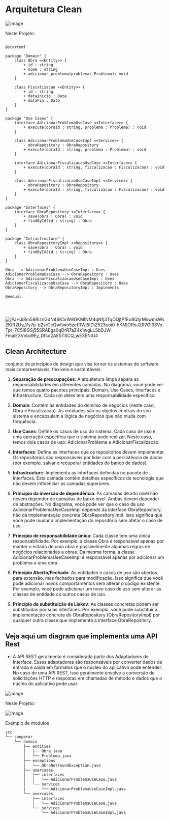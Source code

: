 
# Arquitetura Clean


![image](https://github.com/iuryeng/CisternaGuardianPB/assets/38250160/02004395-27b5-488f-9657-44a4faa23c35)


Neste Projeto: 

```plantUML

@startuml

package "Domain" {
    class Obra <<Entity>> {
        + id : string
        + nome : string
        + adicionar_problema(problema: Problema): void
    }

    class Fiscalizacao <<Entity>> {
        + id : string
        + dataInicio : Date
        + dataFim : Date
    }
}

package "Use Cases" {
    interface AdicionarProblemaUseCase <<Interface>> {
        + execute(obraId : string, problema : Problema) : void
    }

    class AdicionarProblemaUseCaseImpl <<Service>> {
        - obraRepository : ObraRepository
        + execute(obraId : string, problema : Problema) : void
    }

    interface AdicionarFiscalizacaoUseCase <<Interface>> {
        + execute(obraId : string, fiscalizacao : Fiscalizacao) : void
    }

    class AdicionarFiscalizacaoUseCaseImpl <<Service>> {
        - obraRepository : ObraRepository
        + execute(obraId : string, fiscalizacao : Fiscalizacao) : void
    }
}

package "Interfaces" {
    interface ObraRepository <<Interface>> {
        + save(obra : Obra) : void
        + findById(id : string) : Obra
    }
}

package "Infrastructure" {
    class ObraRepositoryImpl <<Repository>> {
        + save(obra : Obra) : void
        + findById(id : string) : Obra
    }
}

Obra --> AdicionarProblemaUseCaseImpl : Uses
AdicionarProblemaUseCase --> ObraRepository : Uses
Obra --> AdicionarFiscalizacaoUseCaseImpl : Uses
AdicionarFiscalizacaoUseCase --> ObraRepository : Uses
ObraRepository --> ObraRepositoryImpl : Implements

@enduml




```



![jPJHJi8m58RlznGdN46K5rW8GKMINM4qNfj3TqOQjtPfEo8QtjrMswmsWs2KtR2Uy_Vy7p-b2srGcQwfiwn5zefRWj5IDiZ523uoi0-hKMjORnJ2R7Ol33Vx-Tpr_7C5l8GSj55SRAEga0qDrR7aZ4k1wgLLSbDJW-FmaiE3Vvlai9Ey_Dfso2AE5TSCQ_wE3ENlU4](https://github.com/iuryeng/CisternaGuardianPB/assets/38250160/8481d9a2-6a7d-4e9e-8e78-2d739f586a06)

## Clean Architecture

conjunto de princípios de design que visa tornar os sistemas de software mais compreensíveis, flexíveis e sustentáveis

1. **Separação de preocupações**: A arquitetura limpa separa as responsabilidades em diferentes camadas. No diagrama, você pode ver que temos quatro pacotes principais: Domain, Use Cases, Interfaces e Infrastructure. Cada um deles tem uma responsabilidade específica.

2. **Domain**: Contém as entidades do domínio de negócios (neste caso, Obra e Fiscalizacao). As entidades são os objetos centrais do seu sistema e encapsulam a lógica de negócios que não muda com frequência.

3. **Use Cases**: Define os casos de uso do sistema. Cada caso de uso é uma operação específica que o sistema pode realizar. Neste caso, temos dois casos de uso: AdicionarProblema e AdicionarFiscalizacao.

4. **Interfaces**: Define as interfaces que os repositórios devem implementar. Os repositórios são responsáveis por lidar com a persistência de dados (por exemplo, salvar e recuperar entidades do banco de dados).

5. **Infrastructur**e: Implementa as interfaces definidas no pacote de Interfaces. Esta camada contém detalhes específicos de tecnologia que não devem influenciar as camadas superiores.

6. **Princípio da inversão de dependência**: As camadas de alto nível não devem depender de camadas de baixo nível. Ambas devem depender de abstrações. No diagrama, você pode ver que o caso de uso AdicionarProblemaUseCaseImpl depende da interface ObraRepository, não da implementação concreta ObraRepositoryImpl. Isso significa que você pode mudar a implementação do repositório sem afetar o caso de uso.

7. **Princípio de responsabilidade única**: Cada classe tem uma única responsabilidade. Por exemplo, a classe Obra é responsável apenas por manter o estado de uma obra e possivelmente algumas regras de negócios relacionadas a obras. Da mesma forma, a classe AdicionarProblemaUseCaseImpl é responsável apenas por adicionar um problema a uma obra.

8. **Princípio Aberto/Fechado**: As entidades e casos de uso são abertos para extensão, mas fechados para modificação. Isso significa que você pode adicionar novos comportamentos sem alterar o código existente. Por exemplo, você pode adicionar um novo caso de uso sem alterar as classes de entidade ou outros casos de uso.

9. **Princípio de substituição de Liskov**: As classes concretas podem ser substituídas por suas interfaces. Por exemplo, você pode substituir a implementação concreta do ObraRepository (ObraRepositoryImpl) por qualquer outra classe que implemente a interface ObraRepository.


## Veja aqui um diagram que implementa uma API Rest 


- A API REST geralmente é considerada parte dos Adaptadores de Interface. Esses adaptadores são responsáveis por converter dados de entrada e saída em formatos que o núcleo do aplicativo pode entender. No caso de uma API REST, isso geralmente envolve a conversão de solicitações HTTP e respostas em chamadas de método e dados que o núcleo do aplicativo pode usar.

![image](https://github.com/iuryeng/CisternaGuardianPB/assets/38250160/37e5a4f5-fac8-4cf2-ab16-e78446419e4e)


Neste Projeto: 

![image](http://www.plantuml.com/plantuml/png/jLNDRjGm4BxxAKOzfO9zWQXQ5LegvLJ4pnbDxSdA8h4ZsrcneBmxDiJQ8SGHAzfSDfwV-RxvTiQvzG5T6FjEY07bLpmGNDtR7hMvWXy2uYCxz1uUdnp2pSqx4tGuxVUpBpslG2kemGUdpO5PZUrfpOvAIsqDkY-3iqyTzLZbbnhUps_NDHojLh_I9i5uF6WliTFVKQAzZ8_2W8r9sD5xZu4MlWVTSySa9YR9PqzmXvvyLaMRGAv5IV0czvEvnzWK6jarEMX1aBwH70DLDehQdCc-XYm4C2MW84KHkEc7Be9_97VK2-WT9CWFD5YlWtMdMFln3yFpa2mfnF-y_r2fPMMYcLVz1xLu-0ihTZbXFdDPbvMXMt3O4D7ZyJUXcNZ6Oo6jDkhjgL4LsvlhEVnl7PFrpfhWRDUHYyZdmq8uB2r6NHpTjMok5gzGThFUf2CCb3XNAvqVA2HNiV5yOQbCyvDDlWjNWXVYR7EnvvgMrc4iCSemEbfUtdnQvca_6rvaP2OXqWbsk_tsJLL3F7bHYaa55Wta55w_E0mSOojk6uTPLm9dZFH3FPcGKlYMR8h0K5ZAPbyyJToIKUdx_HC0)

Exemplo de modulos

```cmd
src
└── cooperar
    └── domain
        ├── entities
        │   ├── Obra.java
        │   └── Problema.java
        ├── exceptions
        │   └── ObraNotFoundException.java
        ├── usercases
        │   ├── interfaces
        │   │   └── AdicionarProblemaUseCase.java
        │   └── services
        │       └── AdicionarProblemaUseCaseImpl.java
        └── usercases
            ├── interfaces
            │   └── AdicionarProblemaUseCase.java
            └── services
                └── AdicionarProblemaUseCaseImpl.java


```






